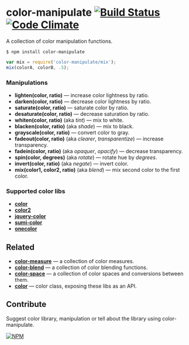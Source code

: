 # color-manipulate [![Build Status](https://travis-ci.org/dfcreative/color-manipulate.svg?branch=master)](https://travis-ci.org/dfcreative/color-manipulate) [![Code Climate](https://codeclimate.com/github/dfcreative/color-manipulate/badges/gpa.svg)](https://codeclimate.com/github/dfcreative/color-manipulate)

A collection of color manipulation functions.

`$ npm install color-manipulate`

```js
var mix = require('color-manipulate/mix');
mix(colorA, colorB, .5);
```

### Manipulations

* **lighten(color, ratio)** — increase color lightness by ratio.
* **darken(color, ratio)** — decrease color lightness by ratio.
* **saturate(color, ratio)** — saturate color by ratio.
* **desaturate(color, ratio)** — decrease saturation by ratio.
* **whiten(color, ratio)** (aka _tint_) — mix to white.
* **blacken(color, ratio)** (aka _shade_) — mix to black.
* **grayscale(color, ratio)** — convert color to gray.
* **fadeout(color, ratio)** (aka _clearer_, _transparentize_) — increase transparency.
* **fadein(color, ratio)** (aka _opaquer_, _opacify_) — decrease transparency.
* **spin(color, degrees)** (aka _rotate_) — rotate hue by _degrees_.
* **invert(color, ratio)** (aka _negate_) — invert color.
* **mix(color1, color2, ratio)** (aka _blend_) — mix second color to the first color.


### Supported color libs

* **[color](https://npmjs.org/package/color)**
* **[color2](https://npmjs.org/package/color2)**
* **[jquery-color](https://github.com/jquery/jquery-color)**
* **[sumi-color](https://npmjs.org/package/sumi-color)**
* **[onecolor](https://npmjs.org/package/onecolor)**


## Related

* **[color-measure](http://npmjs.org/package/color-measure)** — a collection of color measures.
* **[color-blend](http://npmjs.org/package/color-blend)** — a collection of color blending functions.
* **[color-space](http://npmjs.org/package/color-space)** — a collection of color spaces and conversions between them.
* **[color](http://npmjs.org/package/color2)** — color class, exposing these libs as an API.


## Contribute

Suggest color library, manipulation or tell about the library using color-manipulate.


[![NPM](https://nodei.co/npm/color-manipulate.png?downloads=true&downloadRank=true&stars=true)](https://nodei.co/npm/color-manipulate/)
